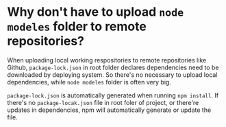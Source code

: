 # Why don't have to upload ```node modeles``` folder to remote repositories?

When uploading local working respositories to remote repositories like Github, ```package-lock.json``` in root folder declares dependencies need to be downloaded by deploying system. So there's no necessary to upload local dependencies, while ```node modeles``` folder is often very big.

```package-lock.json``` is automatically generated when running ```npm install```. If there's no ```package-locak.json``` file in root foler of project, or there're updates in dependencies, npm will automatically generate or update the file.
